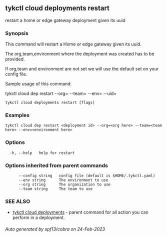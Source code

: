## tykctl cloud deployments restart

restart a home or edge gateway deployment given its uuid

### Synopsis


This command will restart a Home or edge gateway given its uuid.

The org,team,environment where the deployment was created has to be provided.

If org,team and environment are not set we will use the default set on your config file. 

Sample usage of this command:

tykctl cloud dep restart --org=<org here> --team=<team here> --env=<environment here> --uid=<deployment id>



```
tykctl cloud deployments restart [flags]
```

### Examples

```
tykctl cloud dep restart <deployment id> --org=<org here> --team=<team here> --env=<environment here> 
```

### Options

```
  -h, --help   help for restart
```

### Options inherited from parent commands

```
      --config string   config file (default is $HOME/.tykctl.yaml)
      --env string      The environment to use
      --org string      The organization to use
      --team string     The team to use
```

### SEE ALSO

* [tykctl cloud deployments](tykctl_cloud_deployments.md)	 - parent command for all action you can perform in a deployment.

###### Auto generated by spf13/cobra on 24-Feb-2023
